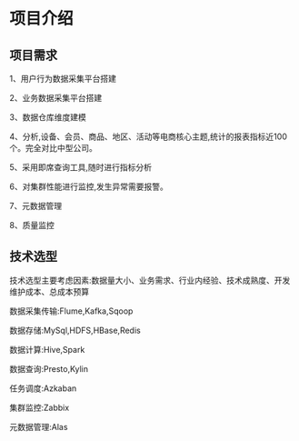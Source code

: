 # 项目介绍

## 项目需求

1、用户行为数据采集平台搭建

2、业务数据采集平台搭建

3、数据仓库维度建模

4、分析,设备、会员、商品、地区、活动等电商核心主题,统计的报表指标近100个。完全对比中型公司。

5、采用即席查询工具,随时进行指标分析

6、对集群性能进行监控,发生异常需要报警。

7、元数据管理

8、质量监控

## 技术选型

技术选型主要考虑因素:数据量大小、业务需求、行业内经验、技术成熟度、开发维护成本、总成本预算

数据采集传输:Flume,Kafka,Sqoop

数据存储:MySql,HDFS,HBase,Redis

数据计算:Hive,Spark

数据查询:Presto,Kylin

任务调度:Azkaban

集群监控:Zabbix

元数据管理:Alas
